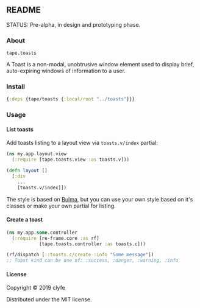 ## README

STATUS: Pre-alpha, in design and prototyping phase.

### About

`tape.toasts`

A Toast is a non-modal, unobtrusive window element used to display brief,
auto-expiring windows of information to a user. 

### Install

```clojure
{:deps {tape/toasts {:local/root "../toasts"}}}
```

### Usage

#### List toasts

Add toasts listing to a layout view via `toasts.v/index` partial:

```clojure
(ns my.app.layout.view
  (:require [tape.toasts.view :as toasts.v]))

(defn layout []
  [:div
    ...
    [toasts.v/index]])
```

The style is based on [Bulma](https://bulma.io/), but you can use your own
style based on it's classes or make your own partial for listing.

#### Create a toast

```clojure
(ns my.app.some.controller
  (:require [re-frame.core :as rf]
            [tape.toasts.controller :as toasts.c]))

(rf/dispatch [::toasts.c/create :info "Some message"])
;; Toast kind can be one of: :success, :danger, :warning, :info
```

#### License

Copyright © 2019 clyfe

Distributed under the MIT license.

